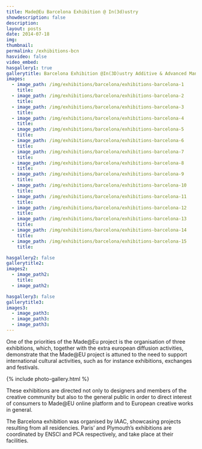 ```yaml
---
title: Made@Eu Barcelona Exhibition @ In(3d)ustry
showdescription: false
description: 
layout: posts
date: 2014-07-18
img: 
thumbnail: 
permalink: /exhibitions-bcn
hasvideo: false
video_embed: 
hasgallery1: true   
gallerytitle: Barcelona Exhibition @In(3D)ustry Additive & Advanced Manufacturing Global Hub 2016
images:
  - image_path: /img/exhibitions/barcelona/exhibitions-barcelona-1
    title: 
  - image_path: /img/exhibitions/barcelona/exhibitions-barcelona-2
    title: 
  - image_path: /img/exhibitions/barcelona/exhibitions-barcelona-3
    title:  
  - image_path: /img/exhibitions/barcelona/exhibitions-barcelona-4
    title: 
  - image_path: /img/exhibitions/barcelona/exhibitions-barcelona-5
    title: 
  - image_path: /img/exhibitions/barcelona/exhibitions-barcelona-6
    title: 
  - image_path: /img/exhibitions/barcelona/exhibitions-barcelona-7
    title: 
  - image_path: /img/exhibitions/barcelona/exhibitions-barcelona-8
    title: 
  - image_path: /img/exhibitions/barcelona/exhibitions-barcelona-9
    title: 
  - image_path: /img/exhibitions/barcelona/exhibitions-barcelona-10
    title: 
  - image_path: /img/exhibitions/barcelona/exhibitions-barcelona-11
    title: 
  - image_path: /img/exhibitions/barcelona/exhibitions-barcelona-12
    title: 
  - image_path: /img/exhibitions/barcelona/exhibitions-barcelona-13
    title: 
  - image_path: /img/exhibitions/barcelona/exhibitions-barcelona-14
    title: 
  - image_path: /img/exhibitions/barcelona/exhibitions-barcelona-15
    title: 

hasgallery2: false       
gallerytitle2: 
images2:
  - image_path2:
    title:
  - image_path2: 

hasgallery3: false  
gallerytitle3: 
images3:
  - image_path3: 
  - image_path3: 
  - image_path3:    
---
```


One of the priorities of the Made@Eu project is the organisation of three exhibitions, which, together with the extra european diffusion activities, demonstrate that the Made@EU project is attuned to the need to support international cultural activities, such as for instance exhibitions, exchanges and festivals.

{% include photo-gallery.html %}

These exhibitions are directed not only to designers and members of the creative community but also to the general public in order to direct interest of consumers to Made@EU online platform and to European creative works in general.

The Barcelona exhibition was organised by IAAC, showcasing projects resulting from all residencies. Paris’ and Plymouth’s exhibitions are coordinated by ENSCI and PCA respectively, and take place at their facilities.




